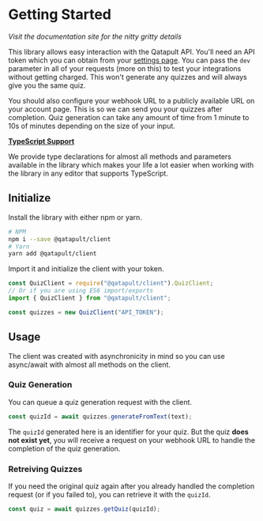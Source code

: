 # Getting Started

_Visit the documentation site for the nitty gritty details_

This library allows easy interaction with the Qatapult API. You'll need an API token which you can obtain from your [settings page](https://qatapult.ai/settings). You can pass the `dev` parameter in all of your requests (more on this) to test your integrations without getting charged. This won't generate any quizzes and will always give you the same quiz.

You should also configure your webhook URL to a publicly available URL on your account page. This is so we can send you your quizzes after completion. Quiz generation can take any amount of time from 1 minute to 10s of minutes depending on the size of your input.

<u>**TypeScript Support**</u>

We provide type declarations for almost all methods and parameters available in the library which makes your life a lot easier when working with the library in any editor that supports TypeScript.

## Initialize

Install the library with either npm or yarn.

```sh
# NPM
npm i --save @qatapult/client
# Yarn
yarn add @qatapult/client
```

Import it and initialize the client with your token.

```javascript
const QuizClient = require("@qatapult/client").QuizClient;
// Or if you are using ES6 import/exports
import { QuizClient } from "@qatapult/client";

const quizzes = new QuizClient("API_TOKEN");
```

## Usage

The client was created with asynchronicity in mind so you can use async/await with almost all methods on the client.

### Quiz Generation

You can queue a quiz generation request with the client.

```javascript
const quizId = await quizzes.generateFromText(text);
```

The `quizId` generated here is an identifier for your quiz. But the quiz **does not exist yet**, you will receive a request on your webhook URL to handle the completion of the quiz generation.

### Retreiving Quizzes

If you need the original quiz again after you already handled the completion request (or if you failed to), you can retrieve it with the `quizId`.

```javascript
const quiz = await quizzes.getQuiz(quizId);
```
